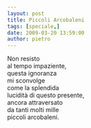 ```yaml
---
layout: post
title: Piccoli Arcobaleni
tags: [speciale,]
date: 2009-03-20 13:59:00
author: pietro
---
```

Non resisto<br/>al tempo impaziente,<br/>questa ignoranza<br/>mi sconvolge<br/>come la splendida<br/>lucidità di questo presente,<br/>ancora attraversato<br/>da tanti molti mille<br/>piccoli arcobaleni.
